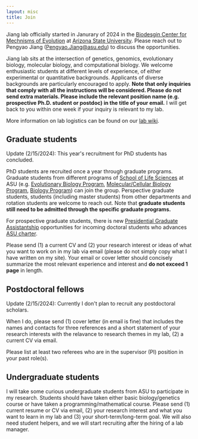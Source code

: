 ```yaml
---
layout: misc
title: Join
---
```


Jiang lab  officially started in Janurary of 2024 in the  [Biodesgin Center for Mechnisms of Evolution] at [Arizona State University].  Please reach out to Pengyao Jiang (Pengyao.Jiang@asu.edu)  to discuss the opportunities.



Jiang lab sits at the intersection of genetics, genomics, evolutionary biology, molecular biology,  and computational biology. We welcome enthusiastic students at different levels of experience, of either experimental or quantitative backgrounds.  Applicants of diverse backgrounds are particularly encouraged to apply. __Note that only inquiries that comply with all the instructions will be considered. Please do not send extra materials. Please include the relevant position name (e.g. prospective Ph.D. student or postdoc) in the title of your email.__ I will get back to you within one week if your inquiry is relevant to my lab.

More information on lab logistics can be found on our [lab wiki].

## Graduate students

Update (2/15/2024): This year's recruitment for PhD students has concluded. 

PhD students are recruited once a year through graduate programs. Graduate students from different programs of [School of Life Sciences] at ASU (e.g. [Evolutionary Biology Program], [Molecular/Cellular Biology Program], [Biology Program]) can join the group. Perspective graduate students, students (including master students) from other departments  and rotation students are welcome to reach out. Note that __graduate students still need to be admitted through the specific graduate programs.__

For prospective graduate students, there is new [Presidential Graduate Assistantship] opportunities for incoming doctoral students who advances [ASU charter].

Please send (1) a current CV and (2) your research interest or ideas of what you want to work on in my lab via email (please do not simply copy what I have written on my site). Your email or cover letter should concisely summarize the most relevant experience and interest and __do not exceed 1 page__ in length.


## Postdoctoral fellows

Update (2/15/2024): Currently I don't plan to recruit any postdoctoral scholars. 

When I do, please send (1) cover letter (in email is fine) that includes the names and contacts for three references and a short statement of your research interests with the relavance to research themes in my lab, (2) a current CV via email.

Please list at least two referees who are in the supervisor (PI) position in your past role(s).


## Undergraduate students

I will take some curious undergraduate students from ASU to participate in my research. Students should have taken either basic biology/genetics course or have taken a programming/mathematical course. Please send (1) current resume or CV via email, (2) your research interest and what you want to learn in my lab and (3) your short-term/long-term goal. We will also need student helpers, and we will start recruiting after the hiring of a lab manager.


[Biodesgin Center for Mechnisms of Evolution]: https://biodesign.asu.edu/mechanisms-of-evolution/
[Arizona State University]: https://www.asu.edu/
[School of Life Sciences]:https://sols.asu.edu/
[Evolutionary Biology Program]:https://sols.asu.edu/degree/graduate/phd-evolutionary-biology
[Molecular/Cellular Biology Program]:https://sols.asu.edu/degree/graduate/phd-molecular--cellular-bio-phd
[Biology Program]:https://sols.asu.edu/degree/graduate/phd-biology--phd
[Presidential Graduate Assistantship]: https://graduate.asu.edu/current-students/funding-opportunities/awards-and-fellowships/presidential-graduate-assistantship
[ASU charter]:https://www.asu.edu/about/charter-mission
[lab wiki]:https://github.com/pyjiang/pyjiang.github.io/wiki